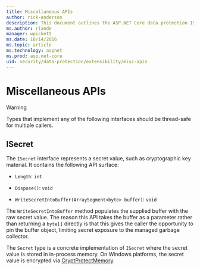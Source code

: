 ```yaml
---
title: Miscellaneous APIs
author: rick-anderson
description: This document outlines the ASP.NET Core data protection ISecret interface.
ms.author: riande
manager: wpickett
ms.date: 10/14/2016
ms.topic: article
ms.technology: aspnet
ms.prod: asp.net-core
uid: security/data-protection/extensibility/misc-apis
---
```

# Miscellaneous APIs

<a name="data-protection-extensibility-mics-apis"></a>

>[!WARNING]
> Types that implement any of the following interfaces should be thread-safe for multiple callers.

## ISecret

The `ISecret` interface represents a secret value, such as cryptographic key material. It contains the following API surface:

* `Length`: `int`

* `Dispose()`: `void`

* `WriteSecretIntoBuffer(ArraySegment<byte> buffer)`: `void`

The `WriteSecretIntoBuffer` method populates the supplied buffer with the raw secret value. The reason this API takes the buffer as a parameter rather than returning a `byte[]` directly is that this gives the caller the opportunity to pin the buffer object, limiting secret exposure to the managed garbage collector.

The `Secret` type is a concrete implementation of `ISecret` where the secret value is stored in in-process memory. On Windows platforms, the secret value is encrypted via [CryptProtectMemory](https://msdn.microsoft.com/library/windows/desktop/aa380262(v=vs.85).aspx).
